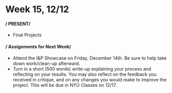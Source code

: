 # Week 15, 12/12

#### / PRESENT/

* Final Projects


#### / Assignments for Next Week/
* Attend the I&P Showcase on Friday, December 14th. Be sure to help take down work/clean-up afterward. 
* Turn in a short (500 words) write-up explaining your process and reflecting on your results. You may also reflect on the feedback you received in critique, and on any changes you would make to improve the project. This will be due in NYU Classes on 12/17. 
